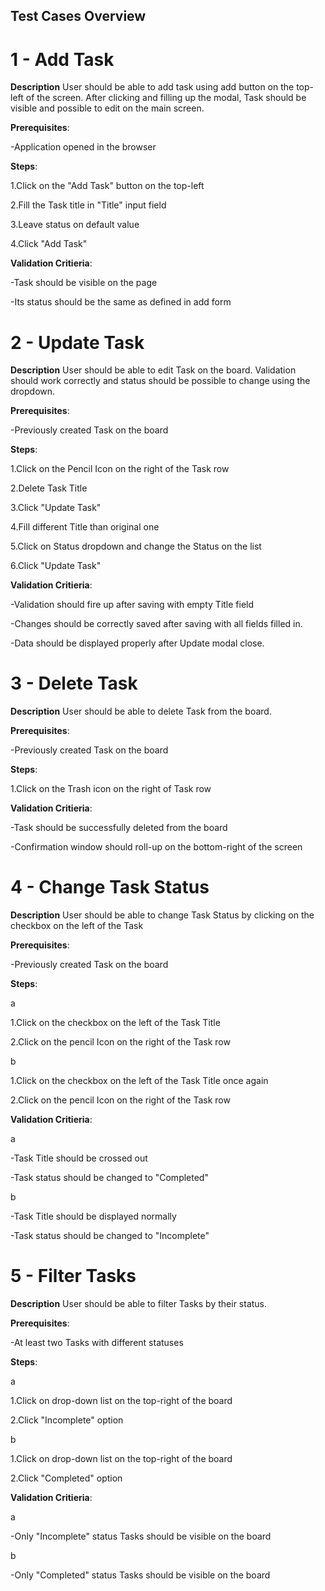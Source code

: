 ## Test Cases Overview

# 1 - Add Task

**Description**
User should be able to add task using add button on the top-left of the screen.
After clicking and filling up the modal, Task should be visible and possible to edit on the main screen.

**Prerequisites**:

-Application opened in the browser

**Steps**:

1.Click on the "Add Task" button on the top-left

2.Fill the Task title in "Title" input field

3.Leave status on default value

4.Click "Add Task"

**Validation Critieria**:

-Task should be visible on the page

-Its status should be the same as defined in add form


# 2 - Update Task

**Description**
User should be able to edit Task on the board. Validation should work correctly 
and status should be possible to change using the dropdown.

**Prerequisites**:

-Previously created Task on the board

**Steps**:

1.Click on the Pencil Icon on the right of the Task row

2.Delete Task Title

3.Click "Update Task"

4.Fill different Title than original one

5.Click on Status dropdown and change the Status on the list

6.Click "Update Task"

**Validation Critieria**:

-Validation should fire up after saving with empty Title field

-Changes should be correctly saved after saving with all fields filled in.

-Data should be displayed properly after Update modal close.

# 3 - Delete Task

**Description**
User should be able to delete Task from the board.

**Prerequisites**:

-Previously created Task on the board

**Steps**:

1.Click on the Trash icon on the right of Task row

**Validation Critieria**:

-Task should be successfully deleted from the board

-Confirmation window should roll-up on the bottom-right of the screen

# 4 - Change Task Status

**Description**
User should be able to change Task Status by clicking on the checkbox on the left of the Task

**Prerequisites**:

-Previously created Task on the board

**Steps**:

a

1.Click on the checkbox on the left of the Task Title

2.Click on the pencil Icon on the right of the Task row

b

1.Click on the checkbox on the left of the Task Title once again

2.Click on the pencil Icon on the right of the Task row

**Validation Critieria**:

a

-Task Title should be crossed out

-Task status should be changed to "Completed"

b

-Task Title should be displayed normally

-Task status should be changed to "Incomplete"

# 5 - Filter Tasks

**Description**
User should be able to filter Tasks by their status.

**Prerequisites**:

-At least two Tasks with different statuses

**Steps**:

a

1.Click on drop-down list on the top-right of the board

2.Click "Incomplete" option

b

1.Click on drop-down list on the top-right of the board

2.Click "Completed" option

**Validation Critieria**:

a

-Only "Incomplete" status Tasks should be visible on the board

b

-Only "Completed" status Tasks should be visible on the board